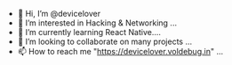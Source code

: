 - 👋 Hi, I’m @devicelover
- 👀 I’m interested in Hacking & Networking ...
- 🌱 I’m currently learning React Native....
- 💞️ I’m looking to collaborate on many projects ...
- 📫 How to reach me "https://devicelover.voldebug.in" ...

<!---
devicelover/devicelover is a ✨ special ✨ repository because its `README.md` (this file) appears on your GitHub profile.
You can click the Preview link to take a look at your changes.
--->

